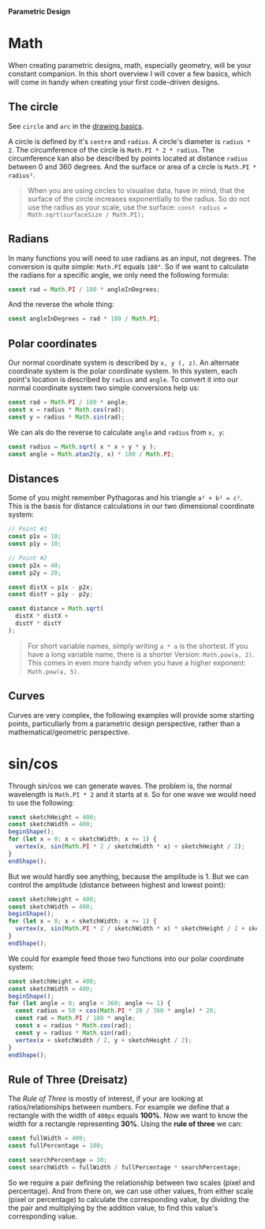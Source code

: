 **Parametric Design**
# Math

When creating parametric designs, math, especially geometry, will be your constant companion. In this short overview I will cover a few basics, which will come in handy when creating your first code-driven designs.

## The circle

See `circle` and `arc` in the [drawing basics](../02-basics/index.md).

A circle is defined by it's `centre` and `radius`. A circle's diameter is `radius * 2`. The circumference of the circle is `Math.PI * 2 * radius`. The circumference kan also be described by points located at distance `radius` between 0 and 360 degrees. And the surface or area of a circle is `Math.PI * radius²`.

> When you are using circles to visualise data, have in mind, that the surface of the circle increases exponentially to the radius. So do not use the radius as your scale, use the surface: `const radius = Math.sqrt(surfaceSize / Math.PI);`

## Radians
In many functions you will need to use radians as an input, not degrees. The conversion is quite simple: `Math.PI` equals `180°`. So if we want to calculate the radians for a specific angle, we only need the following formula:

```js
const rad = Math.PI / 180 * angleInDegrees;
```

And the reverse the whole thing:

```js
const angleInDegrees = rad * 180 / Math.PI;
```

## Polar coordinates

Our normal coordinate system is described by `x, y (, z)`. An alternate coordinate system is the polar coordinate system. In this system, each point's location is described by `radius` and `angle`. To convert it into our normal coordinate system two simple conversions help us:

```js
const rad = Math.PI / 180 * angle;
const x = radius * Math.cos(rad);
const y = radius * Math.sin(rad);
```

We can als do the reverse to calculate `angle` and `radius` from `x, y`:

```js
const radius = Math.sqrt( x * x + y * y );
const angle = Math.atan2(y, x) * 180 / Math.PI;
```

## Distances

Some of you might remember Pythagoras and his triangle `a² + b² = c²`. This is the basis for distance calculations in our two dimensional coordinate system:

```js
// Point #1
const p1x = 10;
const p1y = 10;

// Point #2
const p2x = 40;
const p2y = 20;

const distX = p1x - p2x;
const distY = p1y - p2y;

const distance = Math.sqrt(
  distX * distX + 
  distY * distY
);
```

> For short variable names, simply writing `a * a` is the shortest. If you have a long variable name, there is a shorter Version: `Math.pow(a, 2)`. This comes in even more handy when you have a higher exponent: `Math.pow(a, 5)`.

## Curves

Curves are very complex, the following examples will provide some starting points, particullarly from a parametric design perspective, rather than a mathematical/geometric perspective.

# sin/cos

Through sin/cos we can generate waves. The problem is, the normal wavelength is `Math.PI * 2` and it starts at `0`. So for one wave we would need to use the following:

```js
const sketchHeight = 400;
const sketchWidth = 400;
beginShape();
for (let x = 0; x < sketchWidth; x += 1) {
  vertex(x, sin(Math.PI * 2 / sketchWidth * x) + sketchHeight / 2);
}
endShape();
```

But we would hardly see anything, because the amplitude is 1. But we can control the amplitude (distance between highest and lowest point):

```js
const sketchHeight = 400;
const sketchWidth = 400;
beginShape();
for (let x = 0; x < sketchWidth; x += 1) {
  vertex(x, sin(Math.PI * 2 / sketchWidth * x) * sketchHeight / 2 + sketchHeight / 2);
}
endShape();
```

We could for example feed those two functions into our polar coordinate system:

```js
const sketchHeight = 400;
const sketchWidth = 400;
beginShape();
for (let angle = 0; angle < 360; angle += 1) {
  const radius = 50 + cos(Math.PI * 20 / 360 * angle) * 20;
  const rad = Math.PI / 180 * angle;
  const x = radius * Math.cos(rad);
  const y = radius * Math.sin(rad);
  vertex(x + sketchWidth / 2, y + sketchHeight / 2);
}
endShape();
```

## Rule of Three (Dreisatz)
The *Rule of Three* is mostly of interest, if your are looking at ratios/relationships between numbers. For example we define that a rectangle with the width of `400px` equals **100%**. Now we want to know the width for a rectangle representing **30%**. Using the **rule of three** we can:

```js
const fullWidth = 400;
const fullPercentage = 100;

const searchPercentage = 30;
const searchWidth = fullWidth / fullPercentage * searchPercentage;
```

So we require a pair defining the relationship between two scales (pixel and percentage). And from there on, we can use other values, from either scale (pixel or percentage) to calculate the corresponding value, by dividing the the pair and multiplying by the addition value, to find this value's corresponding value.

